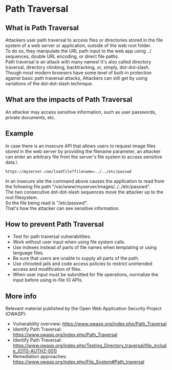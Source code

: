 # Path Traversal

## What is Path Traversal
Attackers user path traversal to access files or directories stored in the file system of a web server or application, outside of the web root folder.\
To do so, they manipulate the URL path input to the web app using ../ sequences, double URL encoding, or direct file paths.\
Path traversal is an attack with many names! It's also called directory traversal, directory climbing, backtracking, or, simply, dot-dot-slash.\
Though most modern browsers have some level of built-in protection against basic path traversal attacks, Attackers can still get by using variations of the dot-dot-slash technique.

## What are the impacts of Path Traversal
An attacker may access sensitive information, such as user passwords, private documents, etc.

## Example
In case there is an insecure API that allows users to request image files stored in the web server by providing the filename parameter, an attacker can enter an arbitrary file from the server's file system to access sensitive data.\

```
https://myserver.com/loadfile?filename=../../etc/passwd
```

In an insecure site the command above causes the application to read from the following file path "/var/www/myserver/images/../../etc/passwd".\
The two consecutive dot-dot-slash sequences move the attacker up to the root filesystem.\
So the file being read is "/etc/passwd".\
That's how the attacker can see sensitive information.

## How to prevent Path Traversal
- Test for path traversal vulnerabilities.
- Work without user input when using file system calls.
- Use indexes instead of parts of file names when templating or using language files.
- Be sure that users are unable to supply all parts of the path.
- Use chrooted jails and code access policies to restrict unintended access and modification of files.
- When user input must be submitted for file operations, normalize the input before using in-file IO APIs.

## More info
Relevant material published by the Open Web Application Security Project (OWASP):

- Vulnerability overview: https://www.owasp.org/index.php/Path_Traversal
- Identify Path Traversal: https://www.owasp.org/index.php/Path_Traversal
- Identify Path Traversal: https://www.owasp.org/index.php/Testing_Directory_traversal/file_include_(OTG-AUTHZ-001)
- Remediation approaches: https://www.owasp.org/index.php/File_System#Path_traversal
